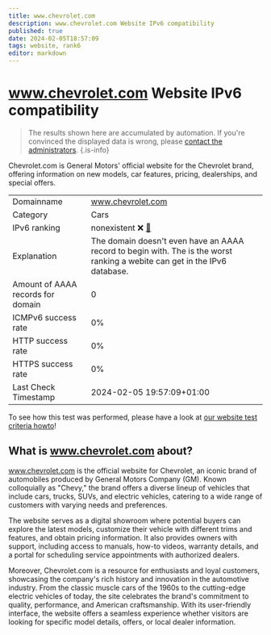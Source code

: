 ```yaml
---
title: www.chevrolet.com
description: www.chevrolet.com Website IPv6 compatibility
published: true
date: 2024-02-05T18:57:09
tags: website, rank6
editor: markdown
---
```


# www.chevrolet.com Website IPv6 compatibility

> The results shown here are accumulated by automation. If you're convinced the displayed data is wrong, please [contact the administrators](/howto/chat). 
{.is-info}

Chevrolet.com is General Motors' official website for the Chevrolet brand, offering information on new models, car features, pricing, dealerships, and special offers.


|   |   |
| - | - |
| Domainname | www.chevrolet.com
| Category | Cars |
| IPv6 ranking | nonexistent :x: [🔗](/howto/ranking) |
| Explanation | The domain doesn't even have an AAAA record to begin with. The is the worst ranking a webite can get in the IPv6 database. |
| Amount of AAAA records for domain | 0 |
| ICMPv6 success rate | 0%|
| HTTP success rate | 0% |
| HTTPS success rate | 0% |
| Last Check Timestamp | 2024-02-05 19:57:09+01:00 |

To see how this test was performed, please have a look at [our website test criteria howto](/howto/testcriteria/website)!


## What is www.chevrolet.com about?
www.chevrolet.com is the official website for Chevrolet, an iconic brand of automobiles produced by General Motors Company (GM). Known colloquially as "Chevy," the brand offers a diverse lineup of vehicles that include cars, trucks, SUVs, and electric vehicles, catering to a wide range of customers with varying needs and preferences.

The website serves as a digital showroom where potential buyers can explore the latest models, customize their vehicle with different trims and features, and obtain pricing information. It also provides owners with support, including access to manuals, how-to videos, warranty details, and a portal for scheduling service appointments with authorized dealers.

Moreover, Chevrolet.com is a resource for enthusiasts and loyal customers, showcasing the company's rich history and innovation in the automotive industry. From the classic muscle cars of the 1960s to the cutting-edge electric vehicles of today, the site celebrates the brand's commitment to quality, performance, and American craftsmanship. With its user-friendly interface, the website offers a seamless experience whether visitors are looking for specific model details, offers, or local dealer information.


